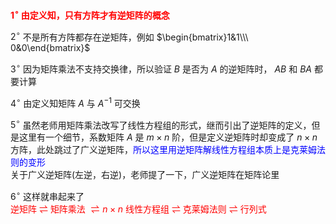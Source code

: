 **<font color=red> $1^\circ$  由定义知，只有方阵才有逆矩阵的概念</font>**  
  
$2^\circ$  不是所有方阵都存在逆矩阵，例如 $\begin{bmatrix}1&1\\\ 0&0\end{bmatrix}$  
  
$3^\circ$  因为矩阵乘法不支持交换律，所以验证 $B$ 是否为 $A$ 的逆矩阵时， $AB$ 和 $BA$ 都要计算  
  
$4^\circ$  由定义知矩阵 $A$ 与 $A^{-1}$ 可交换  
  
$5^\circ$  虽然老师用矩阵乘法改写了线性方程组的形式，继而引出了逆矩阵的定义，但是这里有一个细节，系数矩阵 $A$ 是 $m\times n$ 阶，但是定义逆矩阵时却变成了 $n\times n$ 方阵，此处跳过了广义逆矩阵，<font color=blue>所以这里用逆矩阵解线性方程组本质上是克莱姆法则的变形</font>  
关于广义逆矩阵(左逆，右逆)，老师提了一下，广义逆矩阵在矩阵论里  
  
$6^\circ$  这样就串起来了  
<font color=red>逆矩阵 $\rightleftharpoons$ 矩阵乘法 $\rightleftharpoons n\times n$ 线性方程组 $\rightleftharpoons$ 克莱姆法则 $\rightleftharpoons$ 行列式</font>  
